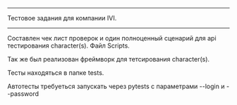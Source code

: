 ***
Тестовое задания для компании IVI.
***

Составлен чек лист проверок и один полноценный сценарий для api тестирования character(s). Файл Scripts.

Так же был реализован фреймворк для тетсирования character(s).

Тесты находяться в папке tests.

Автотесты требуеться запускать через pytests с параметрами --login и --password
